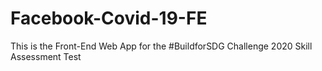 # Facebook-Covid-19-FE
This  is the Front-End Web App for the #BuildforSDG Challenge 2020 Skill Assessment Test 
